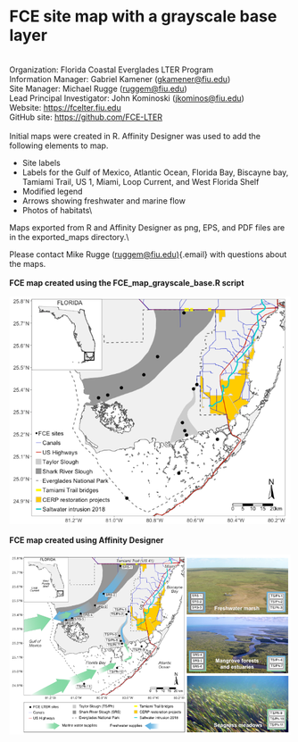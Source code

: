 # FCE site map with a grayscale base layer
 \
Organization: Florida Coastal Everglades LTER Program\
Information Manager: Gabriel Kamener ([gkamener\@fiu.edu](mailto:gkamener@fiu.edu))\
Site Manager: Michael Rugge ([ruggem\@fiu.edu](mailto:ruggem@fiu.edu))\
Lead Principal Investigator: John Kominoski ([jkominos\@fiu.edu](mailto:jkominos@fiu.edu))\
Website: <https://fcelter.fiu.edu>\
GitHub site: <https://github.com/FCE-LTER>\
 \
Initial maps were created in R. Affinity Designer was used to add the following elements to map.

* Site labels
* Labels for the Gulf of Mexico, Atlantic Ocean, Florida Bay, Biscayne bay, Tamiami Trail, US 1, Miami, Loop Current, and West Florida Shelf
* Modified legend
* Arrows showing freshwater and marine flow
* Photos of habitats\

Maps exported from R and Affinity Designer as png, EPS, and PDF files are in the exported_maps directory.\

Please contact Mike Rugge ([ruggem\@fiu.edu)](mailto:ruggem@fiu.edu){.email} with questions about the maps.\
 \
**FCE map created using the FCE_map_grayscale_base.R script**
 \
 \
![](./exported_maps/FCE_map_grayscale_base_Rplot.png)
 \
 \
**FCE map created using Affinity Designer**
 \
 \
![](./exported_maps/FCE_map_grayscale_base_enhanced.png)
  

